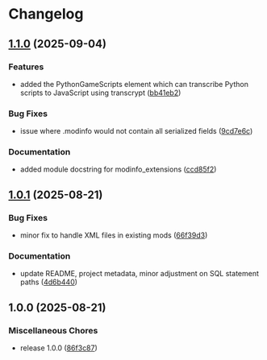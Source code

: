 # Changelog

## [1.1.0](https://github.com/dmanuel64/pyciv7/compare/v1.0.1...v1.1.0) (2025-09-04)


### Features

* added the PythonGameScripts element which can transcribe Python scripts to JavaScript using transcrypt ([bb41eb2](https://github.com/dmanuel64/pyciv7/commit/bb41eb28a1c494bfba885691ccb22d03633cfe4e))


### Bug Fixes

* issue where .modinfo would not contain all serialized fields ([9cd7e6c](https://github.com/dmanuel64/pyciv7/commit/9cd7e6cfc8ceae72f740a490399e9303cf5cc7f8))


### Documentation

* added module docstring for modinfo_extensions ([ccd85f2](https://github.com/dmanuel64/pyciv7/commit/ccd85f2f3f63aa91fa4d17b64bcc972eaf2ea3d2))

## [1.0.1](https://github.com/dmanuel64/pyciv7/compare/v1.0.0...v1.0.1) (2025-08-21)


### Bug Fixes

* minor fix to handle XML files in existing mods ([66f39d3](https://github.com/dmanuel64/pyciv7/commit/66f39d393486fdcda5f95819364062a15a79b252))


### Documentation

* update README, project metadata, minor adjustment on SQL statement paths ([4d6b440](https://github.com/dmanuel64/pyciv7/commit/4d6b44003a6599362e05fc4d923d4f9b9d6ed459))

## 1.0.0 (2025-08-21)


### Miscellaneous Chores

* release 1.0.0 ([86f3c87](https://github.com/dmanuel64/pyciv7/commit/86f3c873889007c4e07248650df239391d0636b1))
